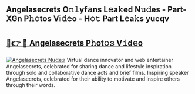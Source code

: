 ## Angelasecrets O𝚗𝚕yf𝚊ns L𝚎a𝚔ed N𝚞𝚍es - Part-XGn P𝚑𝚘tos Vi𝚍𝚎o - H𝚘𝚝 Part L𝚎a𝚔s yucqv

# <h2><a href="http://kfeyos.oniu.top/?m=Angelasecrets">🔗👉 🔴 Angelasecrets P𝚑ot𝚘𝚜 V𝚒d𝚎o</a></h2>

[![Angelasecrets Nu𝚍e𝚜](https://i.imgur.com/0qMVB7G.gif)](http://kfeyos.oniu.top/?m=Angelasecrets)
Virtual dance innovator and web entertainer Angelasecrets, celebrated for sharing dance and lifestyle inspiration through solo and collaborative dance acts and brief films. Inspiring speaker Angelasecrets, celebrated for their ability to motivate and inspire others through their words.  
